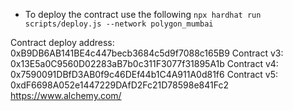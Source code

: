 
- To deploy the contract use the following 
```npx hardhat run scripts/deploy.js --network polygon_mumbai```

Contract deploy address: 0xB9DB6AB141BE4c447becb3684c5d9f7088c165B9
Contract v3: 0x13E5a0C9560D02283aB7b0c311F3077f31895A1b
Contract v4: 0x7590091DBfD3AB0f9c46DEf44b1C4A911A0d81f6
Contract v5: 0xdF6698A052e1447229DAfD2Fc21D78598e841Fc2
https://www.alchemy.com/